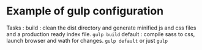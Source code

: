 # Example of gulp configuration

Tasks : 
  build : clean the dist directory and generate minified js and css files and a production ready index file.  <code>gulp build</code>
  default : compile sass to css, launch browser and wath for changes. <code>gulp default</code> or just  <code>gulp</code>
